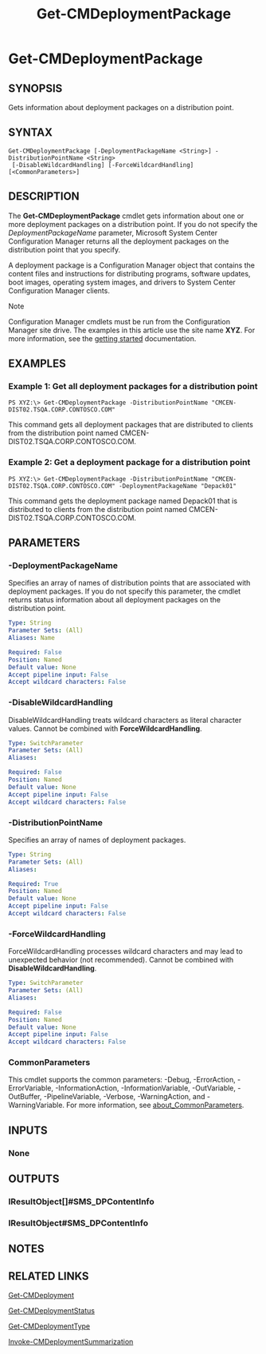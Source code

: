 ﻿---
description: Gets information about deployment packages on a distribution point.
external help file: AdminUI.PS.AppModel.dll-Help.xml
Module Name: ConfigurationManager
ms.date: 05/02/2019
schema: 2.0.0
title: Get-CMDeploymentPackage
---

# Get-CMDeploymentPackage

## SYNOPSIS
Gets information about deployment packages on a distribution point.

## SYNTAX

```
Get-CMDeploymentPackage [-DeploymentPackageName <String>] -DistributionPointName <String>
 [-DisableWildcardHandling] [-ForceWildcardHandling] [<CommonParameters>]
```

## DESCRIPTION
The **Get-CMDeploymentPackage** cmdlet gets information about one or more deployment packages on a distribution point.
If you do not specify the *DeploymentPackageName* parameter, Microsoft System Center Configuration Manager returns all the deployment packages on the distribution point that you specify.

A deployment package is a Configuration Manager object that contains the content files and instructions for distributing programs, software updates, boot images, operating system images, and drivers to System Center Configuration Manager clients.

> [!NOTE]
> Configuration Manager cmdlets must be run from the Configuration Manager site drive.
> The examples in this article use the site name **XYZ**. For more information, see the
> [getting started](/powershell/sccm/overview) documentation.

## EXAMPLES

### Example 1: Get all deployment packages for a distribution point
```
PS XYZ:\> Get-CMDeploymentPackage -DistributionPointName "CMCEN-DIST02.TSQA.CORP.CONTOSCO.COM"
```

This command gets all deployment packages that are distributed to clients from the distribution point named CMCEN-DIST02.TSQA.CORP.CONTOSCO.COM.

### Example 2: Get a deployment package for a distribution point
```
PS XYZ:\> Get-CMDeploymentPackage -DistributionPointName "CMCEN-DIST02.TSQA.CORP.CONTOSCO.COM" -DeploymentPackageName "Depack01"
```

This command gets the deployment package named Depack01 that is distributed to clients from the distribution point named CMCEN-DIST02.TSQA.CORP.CONTOSCO.COM.

## PARAMETERS

### -DeploymentPackageName
Specifies an array of names of distribution points that are associated with deployment packages.
If you do not specify this parameter, the cmdlet returns status information about all deployment packages on the distribution point.

```yaml
Type: String
Parameter Sets: (All)
Aliases: Name

Required: False
Position: Named
Default value: None
Accept pipeline input: False
Accept wildcard characters: False
```

### -DisableWildcardHandling
DisableWildcardHandling treats wildcard characters as literal character values. Cannot be combined with **ForceWildcardHandling**.

```yaml
Type: SwitchParameter
Parameter Sets: (All)
Aliases:

Required: False
Position: Named
Default value: None
Accept pipeline input: False
Accept wildcard characters: False
```

### -DistributionPointName
Specifies an array of names of deployment packages.

```yaml
Type: String
Parameter Sets: (All)
Aliases:

Required: True
Position: Named
Default value: None
Accept pipeline input: False
Accept wildcard characters: False
```

### -ForceWildcardHandling
ForceWildcardHandling processes wildcard characters and may lead to unexpected behavior (not recommended). Cannot be combined with **DisableWildcardHandling**.

```yaml
Type: SwitchParameter
Parameter Sets: (All)
Aliases:

Required: False
Position: Named
Default value: None
Accept pipeline input: False
Accept wildcard characters: False
```

### CommonParameters
This cmdlet supports the common parameters: -Debug, -ErrorAction, -ErrorVariable, -InformationAction, -InformationVariable, -OutVariable, -OutBuffer, -PipelineVariable, -Verbose, -WarningAction, and -WarningVariable. For more information, see [about_CommonParameters](http://go.microsoft.com/fwlink/?LinkID=113216).

## INPUTS

### None

## OUTPUTS

### IResultObject[]#SMS_DPContentInfo

### IResultObject#SMS_DPContentInfo

## NOTES

## RELATED LINKS

[Get-CMDeployment](Get-CMDeployment.md)

[Get-CMDeploymentStatus](Get-CMDeploymentStatus.md)

[Get-CMDeploymentType](Get-CMDeploymentType.md)

[Invoke-CMDeploymentSummarization](Invoke-CMDeploymentSummarization.md)


